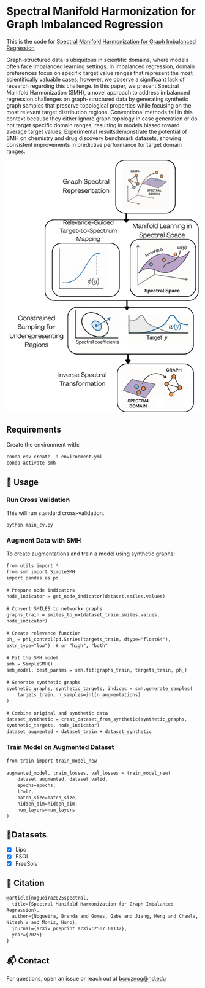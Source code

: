 # Spectral Manifold Harmonization for Graph Imbalanced Regression
This is the code for [Spectral Manifold Harmonization for Graph Imbalanced Regression](https://arxiv.org/abs/2507.01132)

Graph-structured data is ubiquitous in scientific domains, where models often face imbalanced learning settings. In imbalanced regression, domain preferences focus on specific target value ranges that represent the most scientifically valuable cases; however, we observe a significant lack of research regarding this challenge. In this paper, we present Spectral Manifold Harmonization (SMH), a novel approach to address imbalanced regression challenges on graph-structured data by generating synthetic graph samples that preserve topological properties while focusing on the most relevant target distribution regions. Conventional methods fail in this context because they either ignore graph topology in case generation or do not target specific domain ranges, resulting in models biased toward average target values. Experimental resultsdemonstrate the potential of SMH on chemistry and drug discovery benchmark datasets, showing consistent improvements in predictive performance for target domain ranges. 

![SMH Pipeline](SMH_pipeline.png)

##  Requirements

Create the environment with:
```bash
conda env create -f environment.yml
conda activate smh
```
## 🚀 Usage

### Run Cross Validation
This will run standard cross-validation.

```
python main_cv.py
```

### Augment Data with SMH

To create augmentations and train a model using synthetic graphs:

```
from utils import *
from smh import SimpleSMH
import pandas as pd

# Prepare node indicators
node_indicator = get_node_indicator(dataset.smiles.values)

# Convert SMILES to networkx graphs
graphs_train = smiles_to_nx(dataset_train.smiles.values, node_indicator)

# Create relevance function
ph_ = phi_control(pd.Series(targets_train, dtype="float64"), extr_type="low")  # or "high", "both"

# Fit the SMH model
smh = SimpleSMH()
smh_model, best_params = smh.fit(graphs_train, targets_train, ph_)

# Generate synthetic graphs
synthetic_graphs, synthetic_targets, indices = smh.generate_samples(
    targets_train, n_samples=int(n_augmentations)
)

# Combine original and synthetic data
dataset_synthetic = creat_dataset_from_synthetic(synthetic_graphs, synthetic_targets, node_indicator)
dataset_augmented = dataset_train + dataset_synthetic

```
###  Train Model on Augmented Dataset
```
from train import train_model_new

augmented_model, train_losses, val_losses = train_model_new(
    dataset_augmented, dataset_valid,
    epochs=epochs,
    lr=lr,
    batch_size=batch_size,
    hidden_dim=hidden_dim,
    num_layers=num_layers
)

```
## 🧪Datasets

- [x] Lipo
- [x] ESOL
- [x] FreeSolv

## 📌 Citation
```
@article{nogueira2025spectral,
  title={Spectral Manifold Harmonization for Graph Imbalanced Regression},
  author={Nogueira, Brenda and Gomes, Gabe and Jiang, Meng and Chawla, Nitesh V and Moniz, Nuno},
  journal={arXiv preprint arXiv:2507.01132},
  year={2025}
}
```

## 📬 Contact
For questions, open an issue or reach out at bcruznog@nd.edu
